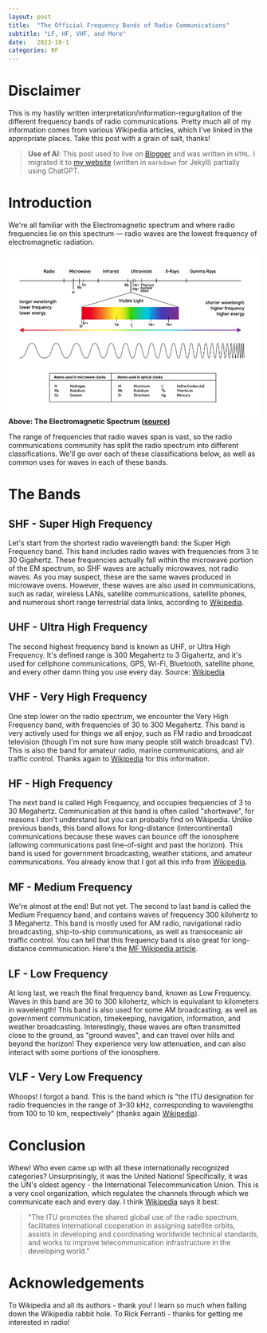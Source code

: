 ```yaml
---
layout: post
title:  "The Official Frequency Bands of Radio Communications"
subtitle: "LF, HF, VHF, and More" 
date:   2023-10-1
categories: RF
---
```

# Disclaimer
This is my hastily written interpretation/information-regurgitation of the different frequency bands of radio communications. Pretty much all of my information comes from various Wikipedia articles, which I've linked in the appropriate places. Take this post with a grain of salt, thanks!

> **Use of AI**: This post used to live on [Blogger](https://reneelearnsthings.blogspot.com/) and was written in `HTML`. I migrated it to [my website](https://reneedesporte.github.io/jekyll/github%20pages/2025/10/22/setting-up-my-website-with-github-pages-and-jekyll.html) (written in `markdown` for Jekyll) partially using ChatGPT.

# Introduction
We're all familiar with the Electromagnetic spectrum and where radio frequencies lie on this spectrum &mdash; radio waves are the lowest frequency of electromagnetic radiation. 

![The Electromagnetic Spectrum](/assets/img/EMSpec-final.png "The Electromagnetic Spectrum") **Above: The Electromagnetic Spectrum ([source](https://www.nist.gov/image/electromagnetic-spectrum-graphic))**

The range of frequencies that radio waves span is vast, so the radio communications community has split the radio spectrum into different classifications. We'll go over each of these classifications below, as well as common uses for waves in each of these bands.

# The Bands
## SHF - Super High Frequency
Let's start from the shortest radio wavelength band: the Super High Frequency band. This band includes radio waves with frequencies from 3 to 30 Gigahertz. These frequencies actually fall within the microwave portion of the EM spectrum, so SHF waves are actually microwaves, not radio waves. As you may suspect, these are the same waves produced in microwave ovens. However, these waves are also used in communications, such as radar, wireless LANs, satellite communications, satellite phones, and numerous short range terrestrial data links, according to [Wikipedia](https://en.wikipedia.org/wiki/Super_high_frequency).

## UHF - Ultra High Frequency
The second highest frequency band is known as UHF, or Ultra High Frequency. It's defined range is 300 Megahertz to 3 Gigahertz, and it's used for cellphone communications, GPS, Wi-Fi, Bluetooth, satellite phone, and every other damn thing you use every day. Source: [Wikipedia](https://www.blogger.com/blog/post/edit/1991829543020552279/6007989923116807967#)

## VHF - Very High Frequency
One step lower on the radio spectrum, we encounter the Very High Frequency band, with frequencies of 30 to 300 Megahertz. This band is very actively used for things we all enjoy, such as FM radio and broadcast television (though I'm not sure how many people still watch broadcast TV). This is also the band for amateur radio, marine communications, and air traffic control. Thanks again to [Wikipedia](https://en.wikipedia.org/wiki/Very_high_frequency) for this information.

## HF - High Frequency
The next band is called High Frequency, and occupies frequencies of 3 to 30 Megahertz. Communication at this band is often called "shortwave", for reasons I don't understand but you can probably find on Wikipedia. Unlike previous bands, this band allows for long-distance (intercontinental) communications because these waves can bounce off the ionosphere (allowing communications past line-of-sight and past the horizon). This band is used for government broadcasting, weather stations, and amateur communications. You already know that I got all this info from [Wikipedia](https://en.wikipedia.org/wiki/High_frequency).

## MF - Medium Frequency
We're almost at the end! But not yet. The second to last band is called the Medium Frequency band, and contains waves of frequency 300 kilohertz to 3 Megahertz. This band is mostly used for AM radio, navigational radio broadcasting, ship-to-ship communications, as well as transoceanic air traffic control. You can tell that this frequency band is also great for long-distance communication. Here's the [MF Wikipedia article](https://en.wikipedia.org/wiki/Medium_frequency).

## LF - Low Frequency
At long last, we reach the final frequency band, known as Low Frequency. Waves in this band are 30 to 300 kilohertz, which is equivalant to kilometers in wavelength! This band is also used for some AM broadcasting, as well as government communication, timekeeping, navigation, information, and weather broadcasting. 
Interestingly, these waves are often transmitted close to the ground, as "ground waves", and can travel over hills and beyond the horizon! They experience very low attenuation, and can also interact with some portions of the ionosphere.

## VLF - Very Low Frequency
Whoops! I forgot a band. This is the band which is "the ITU designation for radio frequencies in the range of 3–30 kHz, corresponding to wavelengths from 100 to 10 km, respectively" (thanks again [Wikipedia](https://www.blogger.com/blog/post/edit/1991829543020552279/6007989923116807967#)).

# Conclusion 
Whew! Who even came up with all these internationally recognized categories? Unsurprisingly, it was the United Nations! Specifically, it was the UN's oldest agency - the International Telecommunication Union. This is a very cool organization, which regulates the channels through which we communicate each and every day. I think [Wikipedia](https://en.wikipedia.org/wiki/International_Telecommunication_Union?wprov=sfla1) says it best:
> "The ITU promotes the shared global use of the radio spectrum, facilitates international cooperation in assigning satellite orbits, assists in developing and coordinating worldwide technical standards, and works to improve telecommunication infrastructure in the developing world." 

# Acknowledgements
To Wikipedia and all its authors - thank you! I learn so much when falling down the Wikipedia rabbit hole.
To Rick Ferranti - thanks for getting me interested in radio!